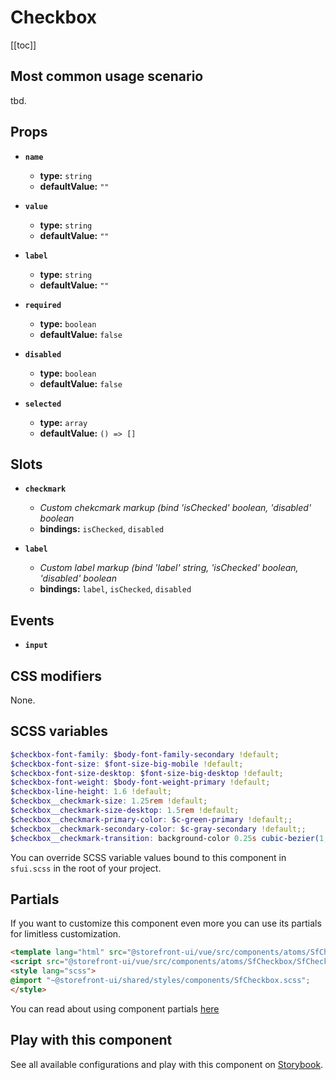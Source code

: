 # Checkbox

<!-- No Component description -->


[[toc]]


## Most common usage scenario

tbd.


## Props

- **`name`**
  - **type:** `string`
  - **defaultValue:** `""`

- **`value`**
  - **type:** `string`
  - **defaultValue:** `""`

- **`label`**
  - **type:** `string`
  - **defaultValue:** `""`

- **`required`**
  - **type:** `boolean`
  - **defaultValue:** `false`

- **`disabled`**
  - **type:** `boolean`
  - **defaultValue:** `false`

- **`selected`**
  - **type:** `array`
  - **defaultValue:** `() => []`


## Slots

- **`checkmark`**
  - _Custom chekcmark markup (bind 'isChecked' boolean, 'disabled' boolean_
  - **bindings:** `isChecked`, `disabled`

- **`label`**
  - _Custom label markup (bind 'label' string, 'isChecked' boolean, 'disabled' boolean_
  - **bindings:** `label`, `isChecked`, `disabled`


## Events

- **`input`**


## CSS modifiers

None.


## SCSS variables

```scss
$checkbox-font-family: $body-font-family-secondary !default;
$checkbox-font-size: $font-size-big-mobile !default;
$checkbox-font-size-desktop: $font-size-big-desktop !default;
$checkbox-font-weight: $body-font-weight-primary !default;
$checkbox-line-height: 1.6 !default;
$checkbox__checkmark-size: 1.25rem !default;
$checkbox__checkmark-size-desktop: 1.5rem !default;
$checkbox__checkmark-primary-color: $c-green-primary !default;;
$checkbox__checkmark-secondary-color: $c-gray-secondary !default;;
$checkbox__checkmark-transition: background-color 0.25s cubic-bezier(1, 0.5, 0.8, 1), border-color 0.25s cubic-bezier(1, 0.5, 0.8, 1) !default;
```

You can override SCSS variable values bound to this component in `sfui.scss` in the root of your project.


## Partials

If you want to customize this component even more you can use its partials for limitless customization.

```html
<template lang="html" src="@storefront-ui/vue/src/components/atoms/SfCheckbox/SfCheckbox.html"></template>
<script src="@storefront-ui/vue/src/components/atoms/SfCheckbox/SfCheckbox.js"></script>
<style lang="scss">
@import "~@storefront-ui/shared/styles/components/SfCheckbox.scss";
</style>
```

You can read about using component partials [here](docs.storefrontui.io/customization)


## Play with this component

See all available configurations and play with this component on <a href="https://storybook.storefrontui.io/?path=/story/">Storybook</a>.
